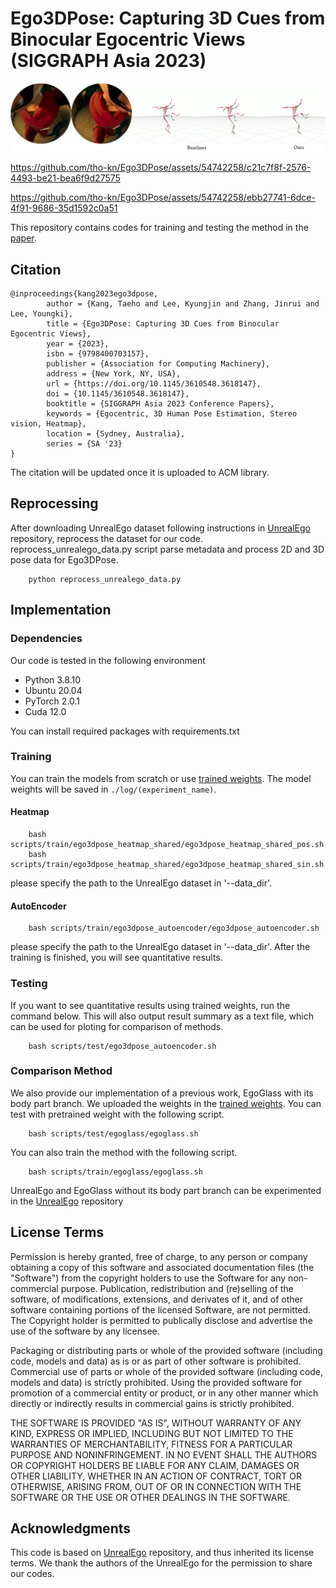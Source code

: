 # Ego3DPose: Capturing 3D Cues from Binocular Egocentric Views (SIGGRAPH Asia 2023)
![img](teaser/teaser.png)

https://github.com/tho-kn/Ego3DPose/assets/54742258/c21c7f8f-2576-4493-be21-bea6f9d27575

https://github.com/tho-kn/Ego3DPose/assets/54742258/ebb27741-6dce-4f91-9686-35d1592c0a51

This repository contains codes for training and testing the method in the [paper](https://arxiv.org/abs/2309.11962).

## Citation
```
@inproceedings{kang2023ego3dpose,
    	author = {Kang, Taeho and Lee, Kyungjin and Zhang, Jinrui and Lee, Youngki},
        title = {Ego3DPose: Capturing 3D Cues from Binocular Egocentric Views},
    	year = {2023},
        isbn = {9798400703157},
        publisher = {Association for Computing Machinery},
        address = {New York, NY, USA},
        url = {https://doi.org/10.1145/3610548.3618147},
        doi = {10.1145/3610548.3618147},
    	booktitle = {SIGGRAPH Asia 2023 Conference Papers},
        keywords = {Egocentric, 3D Human Pose Estimation, Stereo vision, Heatmap},
        location = {Sydney, Australia},
        series = {SA '23}
}
```

The citation will be updated once it is uploaded to ACM library.

## Reprocessing
After downloading UnrealEgo dataset following instructions in [UnrealEgo](https://github.com/hiroyasuakada/UnrealEgo) repository, reprocess the dataset for our code.
reprocess_unrealego_data.py script parse metadata and process 2D and 3D pose data for Ego3DPose.

        python reprocess_unrealego_data.py

## Implementation

### Dependencies 
Our code is tested in the following environment

- Python 3.8.10
- Ubuntu 20.04
- PyTorch 2.0.1
- Cuda 12.0

You can install required packages with requirements.txt

### Training

You can train the models from scratch or use [trained weights](https://drive.google.com/drive/folders/1cjE-WPOqP62XjZkE7vJ7llVX3Fzsu2AR?usp=drive_link). The model weights will be saved in `./log/(experiment_name)`.

#### Heatmap

        bash scripts/train/ego3dpose_heatmap_shared/ego3dpose_heatmap_shared_pos.sh
        bash scripts/train/ego3dpose_heatmap_shared/ego3dpose_heatmap_shared_sin.sh

please specify the path to the UnrealEgo dataset in '--data_dir'.
        
#### AutoEncoder 

        bash scripts/train/ego3dpose_autoencoder/ego3dpose_autoencoder.sh

please specify the path to the UnrealEgo dataset in '--data_dir'.
After the training is finished, you will see quantitative results.

### Testing

If you want to see quantitative results using trained weights, run the command below.
This will also output result summary as a text file, which can be used for ploting for comparison of methods.

        bash scripts/test/ego3dpose_autoencoder.sh

### Comparison Method

We also provide our implementation of a previous work, EgoGlass with its body part branch.
We uploaded the weights in the [trained weights](https://drive.google.com/drive/folders/1cjE-WPOqP62XjZkE7vJ7llVX3Fzsu2AR?usp=drive_link).
You can test with pretrained weight with the following script.

        bash scripts/test/egoglass/egoglass.sh

You can also train the method with the following script.

        bash scripts/train/egoglass/egoglass.sh

UnrealEgo and EgoGlass without its body part branch can be experimented in the [UnrealEgo](https://github.com/hiroyasuakada/UnrealEgo) repository

## License Terms
Permission is hereby granted, free of charge, to any person or company obtaining a copy of this software and associated documentation files (the "Software") from the copyright holders to use the Software for any non-commercial purpose. Publication, redistribution and (re)selling of the software, of modifications, extensions, and derivates of it, and of other software containing portions of the licensed Software, are not permitted. The Copyright holder is permitted to publically disclose and advertise the use of the software by any licensee.

Packaging or distributing parts or whole of the provided software (including code, models and data) as is or as part of other software is prohibited. Commercial use of parts or whole of the provided software (including code, models and data) is strictly prohibited. Using the provided software for promotion of a commercial entity or product, or in any other manner which directly or indirectly results in commercial gains is strictly prohibited.

THE SOFTWARE IS PROVIDED "AS IS", WITHOUT WARRANTY OF ANY KIND, EXPRESS OR IMPLIED, INCLUDING BUT NOT LIMITED TO THE WARRANTIES OF MERCHANTABILITY, FITNESS FOR A PARTICULAR PURPOSE AND NONINFRINGEMENT. IN NO EVENT SHALL THE AUTHORS OR COPYRIGHT HOLDERS BE LIABLE FOR ANY CLAIM, DAMAGES OR OTHER LIABILITY, WHETHER IN AN ACTION OF CONTRACT, TORT OR OTHERWISE, ARISING FROM, OUT OF OR IN CONNECTION WITH THE SOFTWARE OR THE USE OR OTHER DEALINGS IN THE SOFTWARE.

## Acknowledgments
This code is based on [UnrealEgo](https://github.com/hiroyasuakada/UnrealEgo) repository, and thus inherited its license terms.
We thank the authors of the UnrealEgo for the permission to share our codes.
